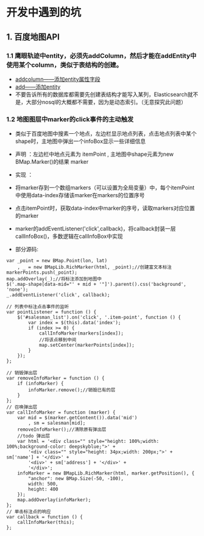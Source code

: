
# 开发中遇到的坑

## 1. 百度地图API

### 1.1 鹰眼轨迹中entity，必须先addColumn，然后才能在addEntity中使用某个column，类似于表结构的创建。
- [addcolumn——添加entity属性字段](http://lbsyun.baidu.com/index.php?title=yingyan/api/entity#addcolumn.E2.80.94.E2.80.94.E6.B7.BB.E5.8A.A0entity.E5.B1.9E.E6.80.A7.E5.AD.97.E6.AE.B5)
- [add——添加entity](http://lbsyun.baidu.com/index.php?title=yingyan/api/entity#add.E2.80.94.E2.80.94.E6.B7.BB.E5.8A.A0entity)
- 不要告诉所有的数据库都需要先创建表结构才能写入某列，Elasticsearch就不是，大部分nosql的大概都不需要，因为是动态索引。（无意探究此问题）

### 1.2 地图图层中marker的click事件的主动触发
- 类似于百度地图中搜素一个地点，左边栏显示地点列表，点击地点列表中某个shape时，主地图中弹出一个infoBox显示一些详细信息
- 声明 ：左边栏中地点元素为 itemPoint , 主地图中shape元素为new BMap.Marker()的结果 marker
- 实现 ：
 - 将marker存到一个数组markers（可以设置为全局变量）中，每个itemPoint中使用data-index存储该marker在markers的位置序号
 - 点击itemPoint时，获取data-index中marker的序号，读取markers对应位置的marker
 - marker的addEventListener('click',callback)，将callback封装一层callInfoBox()，多数逻辑在callInfoBox中实现
  
- 部分源码:
 ```
 var _point = new BMap.Point(lon, lat)
     , _ = new BMapLib.RichMarker(html, _point);//创建富文本标注
 markerPoints.push(_point);
 map.addOverlay(_);//将标注添加到地图中
 $('.map-shape[data-mid="' + mid + '"]').parent().css('background', 'none');
 _.addEventListener('click', callback);

 // 列表中标注点击事件的监听
 var pointListener = function () {
     $('#salesman_list').on('click', '.item-point', function () {
         var index = $(this).data('index');
         if (index >= 0) {
             callInfoMarker(markers[index]);
             //将该点移到中间
             map.setCenter(markerPoints[index]);
         }
     });
 };

 // 销毁弹出层
 var removeInfoMarker = function () {
     if (infoMarker) {
         infoMarker.remove();//销毁已有的层
     }
 };
 // 召唤弹出层
 var callInfoMarker = function (marker) {
     var mid = $(marker.getContent()).data('mid')
         , sm = salesman[mid];
     removeInfoMarker();//清除原有弹出层
     //todo 弹出层
     var html = '<div class="" style="height: 100%;width: 100%;background-color: deepskyblue;">' +
         '<div class="" style="height: 34px;width: 200px;">' + sm['name'] + '</div>' +
         '<div>' + sm['address'] + '</div>' +
         '</div>';
     infoMarker = new BMapLib.RichMarker(html, marker.getPosition(), {
         "anchor": new BMap.Size(-50, -100),
         width: 500,
         height: 400
     });
     map.addOverlay(infoMarker);
 };
 // 单击标注点的响应
 var callback = function () {
     callInfoMarker(this);
 };
 ```
